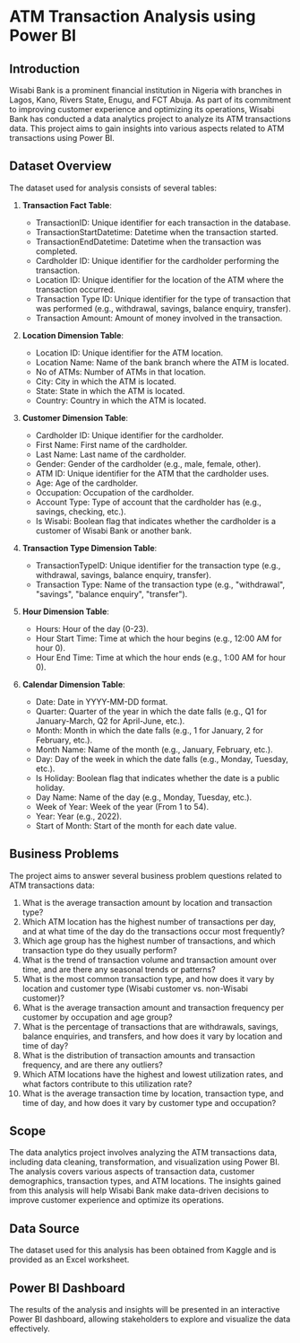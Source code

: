 # ATM Transaction Analysis using Power BI

## Introduction

Wisabi Bank is a prominent financial institution in Nigeria with branches in Lagos, Kano, Rivers State, Enugu, and FCT Abuja. As part of its commitment to improving customer experience and optimizing its operations, Wisabi Bank has conducted a data analytics project to analyze its ATM transactions data. This project aims to gain insights into various aspects related to ATM transactions using Power BI.

## Dataset Overview

The dataset used for analysis consists of several tables:

1. **Transaction Fact Table**:
   - TransactionID: Unique identifier for each transaction in the database.
   - TransactionStartDatetime: Datetime when the transaction started.
   - TransactionEndDatetime: Datetime when the transaction was completed.
   - Cardholder ID: Unique identifier for the cardholder performing the transaction.
   - Location ID: Unique identifier for the location of the ATM where the transaction occurred.
   - Transaction Type ID: Unique identifier for the type of transaction that was performed (e.g., withdrawal, savings, balance enquiry, transfer).
   - Transaction Amount: Amount of money involved in the transaction.

2. **Location Dimension Table**:
   - Location ID: Unique identifier for the ATM location.
   - Location Name: Name of the bank branch where the ATM is located.
   - No of ATMs: Number of ATMs in that location.
   - City: City in which the ATM is located.
   - State: State in which the ATM is located.
   - Country: Country in which the ATM is located.

3. **Customer Dimension Table**:
   - Cardholder ID: Unique identifier for the cardholder.
   - First Name: First name of the cardholder.
   - Last Name: Last name of the cardholder.
   - Gender: Gender of the cardholder (e.g., male, female, other).
   - ATM ID: Unique identifier for the ATM that the cardholder uses.
   - Age: Age of the cardholder.
   - Occupation: Occupation of the cardholder.
   - Account Type: Type of account that the cardholder has (e.g., savings, checking, etc.).
   - Is Wisabi: Boolean flag that indicates whether the cardholder is a customer of Wisabi Bank or another bank.

4. **Transaction Type Dimension Table**:
   - TransactionTypeID: Unique identifier for the transaction type (e.g., withdrawal, savings, balance enquiry, transfer).
   - Transaction Type: Name of the transaction type (e.g., "withdrawal", "savings", "balance enquiry", "transfer").

5. **Hour Dimension Table**:
   - Hours: Hour of the day (0-23).
   - Hour Start Time: Time at which the hour begins (e.g., 12:00 AM for hour 0).
   - Hour End Time: Time at which the hour ends (e.g., 1:00 AM for hour 0).

6. **Calendar Dimension Table**:
   - Date: Date in YYYY-MM-DD format.
   - Quarter: Quarter of the year in which the date falls (e.g., Q1 for January-March, Q2 for April-June, etc.).
   - Month: Month in which the date falls (e.g., 1 for January, 2 for February, etc.).
   - Month Name: Name of the month (e.g., January, February, etc.).
   - Day: Day of the week in which the date falls (e.g., Monday, Tuesday, etc.).
   - Is Holiday: Boolean flag that indicates whether the date is a public holiday.
   - Day Name: Name of the day (e.g., Monday, Tuesday, etc.).
   - Week of Year: Week of the year (From 1 to 54).
   - Year: Year (e.g., 2022).
   - Start of Month: Start of the month for each date value.

## Business Problems

The project aims to answer several business problem questions related to ATM transactions data:

1. What is the average transaction amount by location and transaction type?
2. Which ATM location has the highest number of transactions per day, and at what time of the day do the transactions occur most frequently?
3. Which age group has the highest number of transactions, and which transaction type do they usually perform?
4. What is the trend of transaction volume and transaction amount over time, and are there any seasonal trends or patterns?
5. What is the most common transaction type, and how does it vary by location and customer type (Wisabi customer vs. non-Wisabi customer)?
6. What is the average transaction amount and transaction frequency per customer by occupation and age group?
7. What is the percentage of transactions that are withdrawals, savings, balance enquiries, and transfers, and how does it vary by location and time of day?
8. What is the distribution of transaction amounts and transaction frequency, and are there any outliers?
9. Which ATM locations have the highest and lowest utilization rates, and what factors contribute to this utilization rate?
10. What is the average transaction time by location, transaction type, and time of day, and how does it vary by customer type and occupation?

## Scope

The data analytics project involves analyzing the ATM transactions data, including data cleaning, transformation, and visualization using Power BI. The analysis covers various aspects of transaction data, customer demographics, transaction types, and ATM locations. The insights gained from this analysis will help Wisabi Bank make data-driven decisions to improve customer experience and optimize its operations.

## Data Source

The dataset used for this analysis has been obtained from Kaggle and is provided as an Excel worksheet.

## Power BI Dashboard

The results of the analysis and insights will be presented in an interactive Power BI dashboard, allowing stakeholders to explore and visualize the data effectively.
